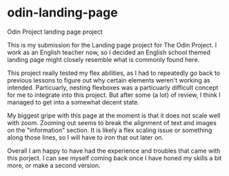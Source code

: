 # odin-landing-page
Odin Project landing page project

This is my submission for the Landing page project for The Odin Project. I work as an English teacher now, so I decided an English school themed landing page might
closely resemble what is commonly found here.

This project really tested my flex abilities, as I had to repeatedly go back to previous lessons to figure out why certain elements weren't working as intended.
Particuarly, nesting flexboxes was a particuarly difficult concept for me to integrate into this project. But after some (a lot) of review, I think I managed to get into a somewhat decent state.

My biggest gripe with this page at the moment is that it does not scale well with zoom. Zooming out seems to break the alignment of text and images on the "information" section.
It is likely a flex scaling issue or something along those lines, so I will have to iron that out later on.

Overall I am happy to have had the experience and troubles that came with this porject. I can see myself coming back once I have honed my skills a bit more, or make a second version.
